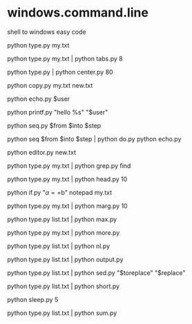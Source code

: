 # windows.command.line

shell to windows easy code

python type.py my.txt

python type.py my.txt | python tabs.py 8



python type.py | python center.py 80

python copy.py my.txt new.txt

python echo.py $user


python printf.py "hello %s" "$user"

python seq.py $from $into $step

python seq $from $into $step | python do.py python echo.py

python editor.py new.txt

python type.py my.txt | python grep.py find

python type.py my.txt | python head.py 10

python if.py "$a==$b" notepad my.txt

python type.py my.txt | python marg.py 10

python type.py list.txt | python max.py

python type.py my.txt | python more.py

python type.py list.txt | python nl.py

python type.py list.txt | python output.py

python type.py list.txt | python sed.py "$toreplace" "$replace"

python type.py list.txt | python short.py

python sleep.py 5

python type.py list.txt | python sum.py






